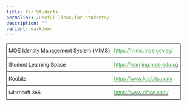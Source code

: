 ```yaml
---
title: For Students
permalink: /useful-links/for-students/
description: ""
variant: markdown
---
```

<style type="text/css">
.tg  {border-collapse:collapse;border-spacing:0;}
.tg td{border-color:black;border-style:solid;border-width:1px;font-family:Arial, sans-serif;font-size:14px;
  overflow:hidden;padding:10px 5px;word-break:normal;}
.tg th{border-color:black;border-style:solid;border-width:1px;font-family:Arial, sans-serif;font-size:14px;
  font-weight:normal;overflow:hidden;padding:10px 5px;word-break:normal;}
.tg .tg-cly1{text-align:left;vertical-align:middle}
.tg .tg-corx{color:#46A247;text-align:left;vertical-align:top}
</style>
<table class="tg">
<thead>
  <tr>
    <td class="tg-cly1">MOE Identity Management System (MIMS) </td>
    <td class="tg-corx"><a href="https://mims.moe.gov.sg/"><span style="text-decoration:none;color:#46A247">https://mims.moe.gov.sg/</span></a></td>
  </tr> 
	<tr>
    <th class="tg-cly1">Student Learning Space</th>
    <th class="tg-corx"><a href="https://learning.moe.edu.sg/"><span style="text-decoration:none;color:#46A247">https://learning.moe.edu.sg</span></a></th>
  </tr>
</thead>
<tbody>
  <tr>
    <td class="tg-cly1">Koobits</td>
    <td class="tg-corx"><a href="https://www.koobits.com/"><span style="text-decoration:none;color:#46A247">https://www.koobits.com/</span></a></td>
  </tr>
	<tr>
    <td class="tg-cly1">Microsoft 365</td>
    <td class="tg-corx"><a href="https://www.office.com/"><span style="text-decoration:none;color:#46A247">https://www.office.com/</span></a></td>
  </tr>
</tbody>
</table>
